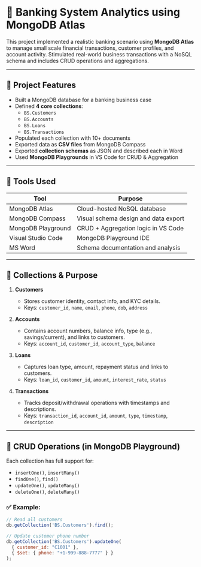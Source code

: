 # 🏦 Banking System Analytics using MongoDB Atlas

This project implemented a realistic banking scenario using **MongoDB Atlas** to manage small scale financial transactions, customer profiles, and account activity. Stimulated real-world business transactions with a NoSQL schema and includes CRUD operations and aggregations.

---

## 🚀 Project Features

- Built a MongoDB database for a banking business case
- Defined **4 core collections**:
  - `BS.Customers`
  - `BS.Accounts`
  - `BS.Loans`
  - `BS.Transactions`
- Populated each collection with 10+ documents
- Exported data as **CSV files** from MongoDB Compass
- Exported **collection schemas** as JSON and described each in Word
- Used **MongoDB Playgrounds** in VS Code for CRUD & Aggregation

---

## 🔧 Tools Used

| Tool               | Purpose                                |
|--------------------|----------------------------------------|
| MongoDB Atlas      | Cloud-hosted NoSQL database            |
| MongoDB Compass    | Visual schema design and data export   |
| MongoDB Playground | CRUD + Aggregation logic in VS Code    |
| Visual Studio Code | MongoDB Playground IDE                 |
| MS Word            | Schema documentation and analysis      |

---

## 🧱 Collections & Purpose

1. **Customers**  
   - Stores customer identity, contact info, and KYC details.
   - Keys: `customer_id`, `name`, `email`, `phone`, `dob`, `address`

2. **Accounts**  
   - Contains account numbers, balance info, type (e.g., savings/current), and links to customers.
   - Keys: `account_id`, `customer_id`, `account_type`, `balance`

3. **Loans**  
   - Captures loan type, amount, repayment status and links to customers.
   - Keys: `loan_id`, `customer_id`, `amount`, `interest_rate`, `status`

4. **Transactions**  
   - Tracks deposit/withdrawal operations with timestamps and descriptions.
   - Keys: `transaction_id`, `account_id`, `amount`, `type`, `timestamp`, `description`

---

## 🔨 CRUD Operations (in MongoDB Playground)

Each collection has full support for:

- `insertOne()`, `insertMany()`
- `findOne()`, `find()`
- `updateOne()`, `updateMany()`
- `deleteOne()`, `deleteMany()`

### ✅ Example:
```js
// Read all customers
db.getCollection('BS.Customers').find();

// Update customer phone number
db.getCollection('BS.Customers').updateOne(
  { customer_id: "C1001" },
  { $set: { phone: "+1-999-888-7777" } }
);
